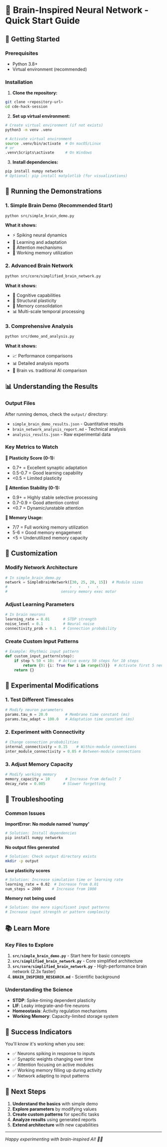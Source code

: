 # 🧠 Brain-Inspired Neural Network - Quick Start Guide

## 🚀 Getting Started

### Prerequisites
- Python 3.8+ 
- Virtual environment (recommended)

### Installation

1. **Clone the repository:**
```bash
git clone <repository-url>
cd cde-hack-session
```

2. **Set up virtual environment:**
```bash
# Create virtual environment (if not exists)
python3 -m venv .venv

# Activate virtual environment
source .venv/bin/activate  # On macOS/Linux
# or
.venv\Scripts\activate     # On Windows
```

3. **Install dependencies:**
```bash
pip install numpy networkx
# Optional: pip install matplotlib (for visualizations)
```

## 🎯 Running the Demonstrations

### 1. Simple Brain Demo (Recommended Start)
```bash
python src/simple_brain_demo.py
```
**What it shows:**
- ⚡ Spiking neural dynamics
- 🧠 Learning and adaptation
- 🎯 Attention mechanisms
- 💾 Working memory utilization

### 2. Advanced Brain Network
```bash
python src/core/simplified_brain_network.py
```
**What it shows:**
- 🔬 Cognitive capabilities
- 🌱 Structural plasticity
- 🔄 Memory consolidation
- 📊 Multi-scale temporal processing

### 3. Comprehensive Analysis
```bash
python src/demo_and_analysis.py
```
**What it shows:**
- 📈 Performance comparisons
- 📊 Detailed analysis reports
- 🎯 Brain vs. traditional AI comparison

## 📊 Understanding the Results

### Output Files
After running demos, check the `output/` directory:

- `simple_brain_demo_results.json` - Quantitative results
- `brain_network_analysis_report.md` - Technical analysis
- `analysis_results.json` - Raw experimental data

### Key Metrics to Watch

**🧠 Plasticity Score (0-1):**
- 0.7+ = Excellent synaptic adaptation
- 0.5-0.7 = Good learning capability
- <0.5 = Limited plasticity

**🎯 Attention Stability (0-1):**
- 0.9+ = Highly stable selective processing
- 0.7-0.9 = Good attention control
- <0.7 = Dynamic/unstable attention

**💾 Memory Usage:**
- 7/7 = Full working memory utilization
- 5-6 = Good memory engagement
- <5 = Underutilized memory capacity

## 🔧 Customization

### Modify Network Architecture
```python
# In simple_brain_demo.py
network = SimpleBrainNetwork([30, 25, 20, 15])  # Module sizes
#                            ↑   ↑   ↑   ↑
#                        sensory memory exec motor
```

### Adjust Learning Parameters
```python
# In brain neurons
learning_rate = 0.01      # STDP strength
noise_level = 0.1         # Neural noise
connectivity_prob = 0.1   # Connection probability
```

### Create Custom Input Patterns
```python
# Example: Rhythmic input pattern
def custom_input_pattern(step):
    if step % 50 < 10:  # Active every 50 steps for 10 steps
        return {0: {i: True for i in range(5)}}  # Activate first 5 neurons in module 0
    return {}
```

## 🧪 Experimental Modifications

### 1. Test Different Timescales
```python
# Modify neuron parameters
params.tau_m = 20.0        # Membrane time constant (ms)
params.tau_adapt = 100.0   # Adaptation time constant (ms)
```

### 2. Experiment with Connectivity
```python
# Change connection probabilities
internal_connectivity = 0.15    # Within-module connections
inter_module_connectivity = 0.05 # Between-module connections
```

### 3. Adjust Memory Capacity
```python
# Modify working memory
memory_capacity = 10       # Increase from default 7
decay_rate = 0.005        # Slower forgetting
```

## 🐛 Troubleshooting

### Common Issues

**ImportError: No module named 'numpy'**
```bash
# Solution: Install dependencies
pip install numpy networkx
```

**No output files generated**
```bash
# Solution: Check output directory exists
mkdir -p output
```

**Low plasticity scores**
```bash
# Solution: Increase simulation time or learning rate
learning_rate = 0.02  # Increase from 0.01
num_steps = 2000     # Increase from 1000
```

**Memory not being used**
```bash
# Solution: Use more significant input patterns
# Increase input strength or pattern complexity
```

## 📚 Learn More

### Key Files to Explore
1. **`src/simple_brain_demo.py`** - Start here for basic concepts
2. **`src/simplified_brain_network.py`** - Core simplified architecture
3. **`src/core/simplified_brain_network.py`** - High-performance brain network (2.3x faster)
4. **`BRAIN_INSPIRED_RESEARCH.md`** - Scientific background

### Understanding the Science
- **STDP**: Spike-timing dependent plasticity
- **LIF**: Leaky integrate-and-fire neurons  
- **Homeostasis**: Activity regulation mechanisms
- **Working Memory**: Capacity-limited storage system

## 🎉 Success Indicators

You'll know it's working when you see:
- ✅ Neurons spiking in response to inputs
- ✅ Synaptic weights changing over time
- ✅ Attention focusing on active modules
- ✅ Working memory filling up during activity
- ✅ Network adapting to input patterns

## 🚀 Next Steps

1. **Understand the basics** with simple demo
2. **Explore parameters** by modifying values
3. **Create custom patterns** for specific tasks
4. **Analyze results** using generated reports
5. **Extend architecture** with new capabilities

---

*Happy experimenting with brain-inspired AI! 🧠✨*
